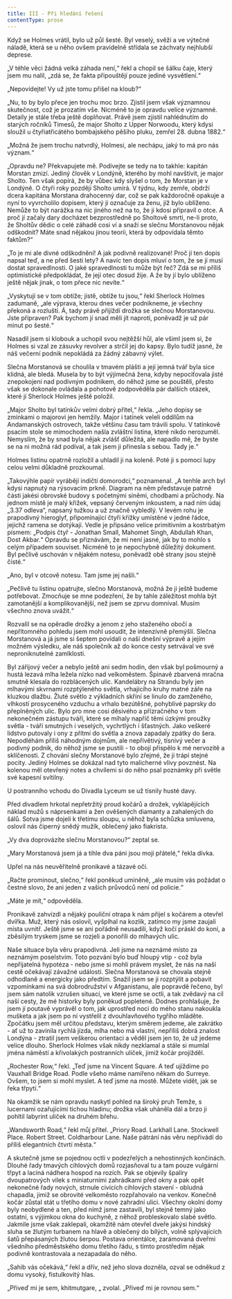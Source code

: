 ```yaml
---
title: III - Při hledání řešení
contentType: prose
---
```


<section>

Když se Holmes vrátil, bylo už půl šesté. Byl veselý, svěží a ve výtečné náladě, která se u něho ovšem pravidelně střídala se záchvaty nejhlubší deprese.

„V téhle věci žádná velká záhada není,“ řekl a chopil se šálku čaje, který jsem mu nalil, „zdá se, že fakta připouštějí pouze jediné vysvětlení.“

„Nepovídejte! Vy už jste tomu přišel na kloub?“

„Nu, to by bylo přece jen trochu moc brzo. Zjistil jsem však významnou skutečnost, což je prozatím vše. Nicméně to je opravdu velice významné. Detaily je stále třeba ještě doplňovat. Právě jsem zjistil nahlédnutím do starých ročníků Timesů, že major Sholto z Upper Norwoodu, který kdysi sloužil u čtyřiatřicátého bombajského pěšího pluku, zemřel 28. dubna 1882.“

„Možná že jsem trochu natvrdlý, Holmesi, ale nechápu, jaký to má pro nás význam.“

„Opravdu ne? Překvapujete mě. Podívejte se tedy na to takhle: kapitán Morstan zmizí. Jediný člověk v Londýně, kterého by mohl navštívit, je major Sholto. Ten však popírá, že by vůbec kdy slyšel o tom, že Morstan je v Londýně. O čtyři roky později Sholto umírá. V týdnu, kdy zemře, obdrží dcera kapitána Morstana drahocenný dar, což se pak každoročně opakuje a nyní to vyvrcholilo dopisem, který ji označuje za ženu, jíž bylo ublíženo. Nemůže to být narážka na nic jiného než na to, že ji kdosi připravil o otce. A proč jí začaly dary docházet bezprostředně po Sholtově smrti, ne-li proto, že Sholtův dědic o celé záhadě cosi ví a snaží se slečnu Morstanovou nějak odškodnit? Máte snad nějakou jinou teorii, která by odpovídala těmto faktům?“

„To je mi ale divné odškodnění! A jak podivně realizované! Proč jí ten dopis napsal teď, a ne před šesti lety? A navíc ten dopis mluví o tom, že se jí musí dostat spravedlnosti. O jaké spravedlnosti tu může být řeč? Zdá se mi příliš optimistické předpokládat, že její otec dosud žije. A že by jí bylo ublíženo ještě nějak jinak, o tom přece nic nevíte.“

„Vyskytují se v tom obtíže; jistě, obtíže tu jsou,“ řekl Sherlock Holmes zadumaně, „ale výprava, kterou dnes večer podnikneme, je všechny překoná a rozluští. Á, tady právě přijíždí drožka se slečnou Morstanovou. Jste připraven? Pak bychom jí snad měli jít naproti, poněvadž je už pár minut po šesté.“

Nasadil jsem si klobouk a uchopil svou nejtěžší hůl, ale všiml jsem si, že Holmes si vzal ze zásuvky revolver a strčil jej do kapsy. Bylo tudíž jasné, že náš večerní podnik nepokládá za žádný zábavný výlet.

Slečna Morstanová se choulila v tmavém plášti a její jemná tvář byla sice klidná, ale bledá. Musela by to být výjimečná žena, kdyby nepociťovala jisté znepokojení nad podivným podnikem, do něhož jsme se pouštěli, přesto však se dokonale ovládala a pohotově zodpověděla pár dalších otázek, které jí Sherlock Holmes ještě položil.

„Major Sholto byl tatínkův velmi dobrý přítel,“ řekla. „Jeho dopisy se zmínkami o majorovi jen hemžily. Major i tatínek veleli oddílům na Andamanských ostrovech, takže většinu času tam trávili spolu. V tatínkově psacím stole se mimochodem našla zvláštní listina, které nikdo nerozuměl. Nemyslím, že by snad byla nějak zvlášť důležitá, ale napadlo mě, že byste se na ni možná rád podíval, a tak jsem ji přinesla s sebou. Tady je.“

Holmes listinu opatrně rozložil a uhladil ji na koleně. Poté ji s pomocí lupy celou velmi důkladně prozkoumal.

„Takovýhle papír vyrábějí indičtí domorodci,“ poznamenal. „A tenhle arch byl kdysi napnutý na rýsovacím prkně. Diagram na něm představuje patrně části jakési obrovské budovy s početnými síněmi, chodbami a průchody. Na jednom místě je malý křížek, vepsaný červeným inkoustem, a nad ním údaj „3.37 odleva“, napsaný tužkou a už značně vybledlý. V levém rohu je prapodivný hieroglyf, připomínající čtyři křížky umístěné v jedné řádce, jejichž ramena se dotýkají. Vedle je připsáno velice primitivním a kostrbatým písmem: „Podpis čtyř - Jonathan Small, Mahomet Singh, Abdullah Khan, Dost Akbar.“ Opravdu se přiznávám, že mi není jasné, jak by to mohlo s celým případem souviset. Nicméně to je nepochybně důležitý dokument. Byl pečlivě uschován v nějakém notesu, poněvadž obě strany jsou stejně čisté.“

„Ano, byl v otcově notesu. Tam jsme jej našli.“

„Pečlivě tu listinu opatrujte, slečno Morstanová, možná že ji ještě budeme potřebovat. Zmocňuje se mne podezření, že by tahle záležitost mohla být zamotanější a komplikovanější, než jsem se zprvu domníval. Musím všechno znova uvážit.“

Rozvalil se na opěradle drožky a jenom z jeho staženého obočí a nepřítomného pohledu jsem mohl usoudit, že intenzívně přemýšlí. Slečna Morstanová a já jsme si šeptem povídali o naší dnešní výpravě a jejím možném výsledku, ale náš společník až do konce cesty setrvával ve své neproniknutelné zamlklosti.

Byl zářijový večer a nebylo ještě ani sedm hodin, den však byl pošmourný a hustá lezavá mlha ležela nízko nad velkoměstem. Špinavě zbarvená mračna smutně klesala do rozblácených ulic. Kandelábry na Strandu byly jen mlhavými skvrnami rozptýleného světla, vrhajícího kruhy matné záře na kluzkou dlažbu. Žluté světlo z výkladních skříní se linulo do zamženého, vlhkostí prosyceného vzduchu a vrhalo bezútěšné, pohyblivé paprsky do přeplněných ulic. Bylo pro mne cosi děsivého a přízračného v tom nekonečném zástupu tváří, které se míhaly napříč těmi úzkými proužky světla - tváří smutných i veselých, vychrtlých i šťastných. Jako veškeré lidstvo putovaly i ony z přítmí do světla a znova zapadaly zpátky do šera. Nepodléhám příliš náhodným dojmům, ale nepřívětivý, tísnivý večer a podivný podnik, do něhož jsme se pustili - to obojí přispělo k mé nervozitě a sklíčenosti. Z chování slečny Morstanové bylo zřejmé, že ji trápí stejné pocity. Jediný Holmes se dokázal nad tyto malicherné vlivy povznést. Na kolenou měl otevřený notes a chvílemi si do něho psal poznámky při světle své kapesní svítilny.

U postranního vchodu do Divadla Lyceum se už tísnily husté davy.

Před divadlem hrkotal nepřetržitý proud kočárů a drožek, vyklápějících náklad mužů s náprsenkami a žen ověšených diamanty a zahalených do šálů. Sotva jsme dojeli k třetímu sloupu, u něhož byla schůzka smluvena, oslovil nás čiperný snědý mužík, oblečený jako fiakrista.

„Vy dva doprovázíte slečnu Morstanovou?“ zeptal se.

„Mary Morstanová jsem já a tihle dva páni jsou moji přátelé,“ řekla dívka.

Upřel na nás neuvěřitelně pronikavé a tázavé oči.

„Račte prominout, slečno,“ řekl poněkud umíněně, „ale musím vás požádat o čestné slovo, že ani jeden z vašich průvodců není od policie.“

„Máte je mít,“ odpověděla.

Pronikavě zahvízdl a nějaký pouliční otrapa k nám přijel s kočárem a otevřel dvířka. Muž, který nás oslovil, vyšplhal na kozlík, zatímco my jsme zaujali místa uvnitř. Ještě jsme se ani pořádně neusadili, když kočí práskl do koní, a zběsilým tryskem jsme se rozjeli a ponořili do mlhavých ulic.

Naše situace byla věru prapodivná. Jeli jsme na neznámé místo za neznámým poselstvím. Toto pozvání bylo buď hloupý vtip - což byla nepřijatelná hypotéza - nebo jsme si mohli právem myslet, že nás na naší cestě očekávají závažné události. Slečna Morstanová se chovala stejně odhodlaně a energicky jako předtím. Snažil jsem se ji rozptýlit a pobavit vzpomínkami na svá dobrodružství v Afganistanu, ale popravdě řečeno, byl jsem sám natolik vzrušen situací, ve které jsme se octli, a tak zvědavý na cíl naší cesty, že mé historky byly poněkud popletené. Dodnes prohlašuje, že jsem jí poutavě vyprávěl o tom, jak uprostřed noci do mého stanu nakoukla mušketa a jak jsem po ní vystřelil z dvouhlavňového tygřího mláděte. Zpočátku jsem měl určitou představu, kterým směrem jedeme, ale zakrátko - ať už to zavinila rychlá jízda, mlha nebo má vlastní, nepříliš dobrá znalost Londýna - ztratil jsem veškerou orientaci a věděl jsem jen to, že už jedeme velice dlouho. Sherlock Holmes však nikdy nezklamal a stále si mumlal jména náměstí a křivolakých postranních uliček, jimiž kočár projížděl.

„Rochester Row,“ řekl. „Teď jsme na Vincent Square. A teď ujíždíme po Vauxhall Bridge Road. Podle všeho máme namířeno někam do Surreye. Ovšem, to jsem si mohl myslet. A teď jsme na mostě. Můžete vidět, jak se řeka třpytí.“

Na okamžik se nám opravdu naskytl pohled na široký pruh Temže, s lucernami ozařujícími tichou hladinu; drožka však uháněla dál a brzo ji pohltil labyrint uliček na druhém břehu.

„Wandsworth Road,“ řekl můj přítel. „Priory Road. Larkhall Lane. Stockwell Place. Robert Street. Coldharbour Lane. Naše pátrání nás věru nepřivádí do příliš elegantních čtvrtí města.“

A skutečně jsme se pojednou octli v podezřelých a nehostinných končinách. Dlouhé řady tmavých cihlových domů rozjasňoval tu a tam pouze vulgární třpyt a laciná nádhera hospod na rozích. Pak se objevily špalíry dvoupatrových vilek s miniaturními zahrádkami před okny a pak opět nekonečné řady nových, strnule civících cihlových stavení - obludná chapadla, jimiž se obrovité velkoměsto rozpřahovalo na venkov. Konečně kočár zůstal stát u třetího domu v nové zahradní ulici. Všechny okolní domy byly neobydlené a ten, před nímž jsme zastavili, byl stejně temný jako ostatní, s výjimkou okna do kuchyně, z něhož probleskovalo slabé světlo. Jakmile jsme však zaklepali, okamžitě nám otevřel dveře jakýsi hindský sluha se žlutým turbanem na hlavě a oblečený do bílých, volně splývajících šatů přepásaných žlutou šerpou. Postava orientálce, zarámovaná dveřmi všedního předměstského domu třetího řádu, s tímto prostředím nějak podivně kontrastovala a nezapadala do něho.

„Sahib vás očekává,“ řekl a dřív, než jeho slova dozněla, ozval se odněkud z domu vysoký, fistulkovitý hlas.

„Přiveď mi je sem, khitmutgare, „ zvolal. „Přiveď mi je rovnou sem.“

</section>
